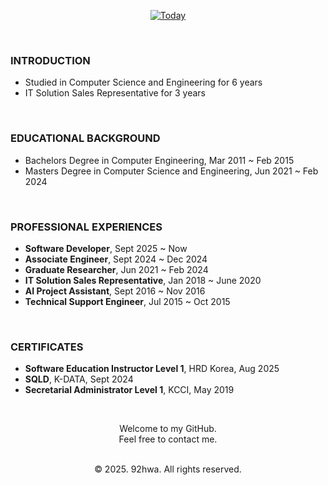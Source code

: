 <div align='center'>

[![Today](https://myhits.vercel.app/api/hit/https%3A%2F%2Fgithub.com%2F92hwa%2F?color=red&label=Today&size=small)](https://myhits.vercel.app)

</div>

<br/>

<div>

<h3>INTRODUCTION</h3>

* Studied in Computer Science and Engineering for 6 years
* IT Solution Sales Representative for 3 years

<br/>

<h3>EDUCATIONAL BACKGROUND</h3>

* Bachelors Degree in Computer Engineering, Mar 2011 ~ Feb 2015
* Masters Degree in Computer Science and Engineering, Jun 2021 ~ Feb 2024

<br/>

<h3>PROFESSIONAL EXPERIENCES</h3>

* <b>Software Developer</b>, Sept 2025 ~ Now
* <b>Associate Engineer</b>, Sept 2024 ~ Dec 2024
* <b>Graduate Researcher</b>, Jun 2021 ~ Feb 2024
* <b>IT Solution Sales Representative</b>, Jan 2018 ~ June 2020
* <b>AI Project Assistant</b>, Sept 2016 ~ Nov 2016
* <b>Technical Support Engineer</b>, Jul 2015 ~ Oct 2015

<br/>

<h3>CERTIFICATES</h3>

* <b>Software Education Instructor Level 1</b>, HRD Korea, Aug 2025
* <b>SQLD</b>, K-DATA, Sept 2024
* <b>Secretarial Administrator Level 1</b>, KCCI, May 2019

</div> 

<br/>

<div align='center'>

Welcome to my GitHub. <br/>
Feel free to contact me. <br/><br/>

© 2025. 92hwa. All rights reserved.

</div>
<!--
**92hwa/92hwa** is a ✨ _special_ ✨ repository because its `README.md` (this file) appears on your GitHub profile.

Here are some ideas to get you started:

- 🔭 I’m currently working on ...
- 🌱 I’m currently learning ...
- 👯 I’m looking to collaborate on ...
- 🤔 I’m looking for help with ...
- 💬 Ask me about ...
- 📫 How to reach me: ...
- 😄 Pronouns: ...
- ⚡ Fun fact: ...
-->
